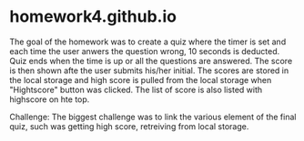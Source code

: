 # homework4.github.io

The goal of the homework was to create a quiz where the timer is set and each time the user anwers the question wrong, 10 seconds is deducted. Quiz ends when the time is up or all the questions are answered. The score is then shown afte the user submits his/her initial. The scores are stored in the local storage and high score is pulled from the local storage when "Hightscore" button was clicked. The list of score is also listed with highscore on hte top.

Challenge: The biggest challenge was to link the various element of the final quiz, such was getting high score, retreiving from local storage.
